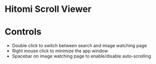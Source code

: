 # Hitomi Scroll Viewer

# Controls
- Double click to switch between search and image watching page
- Right mouse click to minimize the app window
- Spacebar on image watching page to enable/disable auto-scrolling